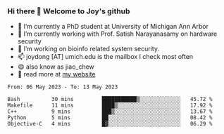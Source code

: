 ### Hi there 👋 Welcome to Joy's github

- 🔭 I’m currently a PhD student at University of Michigan Ann Arbor
- 🌱 I’m currently working with Prof. Satish Narayanasamy on hardware security
- 👯 I’m working on bioinfo related system security. 
- 📫 joydong [AT] umich.edu is the mailbox I check most often
- 😄 also know as jiao_chew
- 💬 read more at [my website](https://joydddd.github.io/)
<!--START_SECTION:waka-->

```text
From: 06 May 2023 - To: 13 May 2023

Bash          30 mins         ███████████▒░░░░░░░░░░░░░   45.72 %
Makefile      11 mins         ████▒░░░░░░░░░░░░░░░░░░░░   17.92 %
C++           9 mins          ███▒░░░░░░░░░░░░░░░░░░░░░   13.67 %
Python        5 mins          ██░░░░░░░░░░░░░░░░░░░░░░░   08.42 %
Objective-C   4 mins          █▓░░░░░░░░░░░░░░░░░░░░░░░   06.29 %
```

<!--END_SECTION:waka-->
